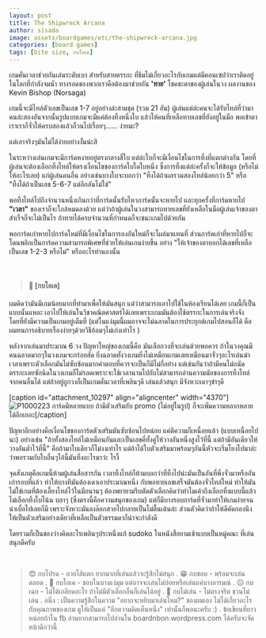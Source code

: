 ```yaml
---
layout: post
title: The Shipwreck Arcana
author: sisada
image: assets/boardgames/etc/the-shipwreck-arcana.jpg
categories: [board games]
tags: [bite size, กบโอเค]
---
```

เกมคั่นเวลาช่วยกันเล่นระดับเบา สำหรับสายตรรกะ ที่ธีมไม่เกี่ยวอะไรกับเกมแต่มีคอนเซปว่าเราติดอยู่ในโลกที่กำลังจมน้ำ ทางรอดของพวกเราคือต้องมาช่วยกัน **'ทาย'** โชคชะตาของผู้เล่นในวง ผลงานของ Kevin Bishop (Norsaga)

เกมนี้จะมีไทล์ตัวเลขเป็นเลข 1-7 อยู่อย่างล่ะสามชุด (รวม 21 อัน) ผู้เล่นแต่ล่ะคนจะได้รับไทล์ที่ว่ามาคนล่ะสองอันจากนั้นรูปแบบเกมจะมีแค่ต้องทิ้งหนึ่งใบ แล้วให้คนที่เหลือทายเลขที่ยังอยู่ในมือ พอเข้าตาเราเราก็จั่วให้ครบสองแล้วก็วนไปเรื่อยๆ...... ง่ายมะ?

แต่เอาจริงๆมันไม่ได้ง่ายอย่างงั้นน่ะสิ

ในระหว่างเล่นเกมจะมีการ์ดหงายอยู่ตรงกลางสี่ใบ แต่ล่ะใบก็จะมีเงื่อนไขในการทิ้งที่แตกต่างกัน โดยที่ผู้เล่นจะต้องเลือกทิ้งไทล์ให้ตรงเงื่อนไขของการ์ดใบใดใบหนึ่ง ซึ่งการทิ้งแต่ล่ะครั้งก็จะให้ข้อมูล (หรือไม่ให้อะไรเลย) แก่ผู้เล่นคนอื่น อย่างเช่นบางใบจะบอกว่า "ทิ้งได้ถ้าผลรวมสองไทล์น้อยกว่า 5" หรือ "ทิ้งได้ถ้าเป็นเลข 5-6-7 แต่อีกอันไม่ใช่"

พอทิ้งไทล์ไปถึงจำนวนหนึ่งเกินกว่าที่การ์ดนั้นรับไหวการ์ดนั้นจะหายไป และทุกครั้งที่การ์ดหายไป **"เวลา"** ของเราก็จะใกล้หมดลงด้วย แต่ว่าถ้าผู้เล่นในวงสามารถทายเลขที่ยังเหลือในมือผู้เล่นเจ้าของตาสำเร็จก็จะไม่เป็นไร ถ้าทายได้ครบจำนวนที่กำหนดก็จะชนะเกมไปด้วยกัน

พอการ์ดเก่าหายไปการ์ดใหม่ที่มีเงื่อนไขในการลงอันใหม่ก็จะโผล่มาแทนที่ ส่วนการ์ดเก่าที่หายไปก็จะโดนพลิกเป็นการ์ดความสามารถพิเศษที่ช่วยให้เล่นเกมง่ายขึ้น อย่าง "ให้เจ้าของตาบอกได้เลขที่เหลือเป็นเลข 1-2-3 หรือไม่" หรืออะไรทำนองนั้น

 

> 
> #### 🐸 [กบโอเค]
> 
> 
> 


ผมคิดว่ามันมีเกมน้อยมากที่ทำมาเพื่อให้มันสนุก แต่ว่าสามารถเอาไปใช้ในห้องเรียนได้เลย เกมนี้ก็เป็นแบบนั้นแหละ เอาไปให้เล่นในวิชาคณิตศาสตร์ได้เลยเพราะเกมมันต้องใช้ตรรกะในการเล่นจริงจัง โดยที่ยังมีความเป็นเกมอยู่เต็มที่ (แต่ในแง่มุมนี้ผมอาจจะไม่ฉลาดในการประยุกต์เกมไปสอนก็ได้ คือผมทนการอธิบายเรื่องง่ายๆด้วยวิธีอ้อมๆไม่เก่งเท่าไร )

หลังจากเล่นมาประมาณ 6 วง ปัญหาใหญ่ของเกมนี้คือ มันเลือกวงที่จะเล่นด้วยพอควร ถ้าในวงคุณมีคนฉลาดมากๆในวงเกมจะกร่อยสัด ยิ่งฉลาดทั้งวงเกมยิ่งไม่เหมือนเกมเลยเหมือนมาจั่วๆอะไรเล่นฆ่าเวลาเพราะตัวเลือกมันไม่ซับซ้อนมากคำตอบที่ควรจะเป็นก็มีไม่กี่อย่าง แต่เช่นกันว่าถ้ามีคนไม่ถนัดตรรกะเลยซักนิดในวงเกมก็ไม่รอดเพราะจะใช้เวลานานไปกับไม่สามารถอ่านความนัยของการทิ้งไทล์จากคนอื่นได้ แต่ถ้าอยู่ถูกวงก็เป็นเกมคั่นเวลาที่เพลินๆดี เล่นแล้วสนุก มีจังหวะเดาๆขำๆดี

[caption id="attachment\_10297" align="aligncenter" width="4370"]![P1000223](https://boardnbon.files.wordpress.com/2019/07/p1000223.jpg) การ์ดมีหลายแบบ ถ้ามีตัวเสริมกับ promo (ไม่อยู่ในรูป) ก็จะเพิ่มความหลากหลายได้อีกเยอะ[/caption]

ปัญหาอีกอย่างคือเงื่อนไขของการ์ดตัวเสริมมันซับซ้อนไปหน่อย แค่ตีความก็เหนื่อยแล้ว (แบบเหนื่อยไปนะ) อย่างเช่น "ถ้าทั้งสองไทล์ไม่เหมือนกันและเป็นเลขคี่ทั้งคู่ให้วางอันหนึ่งสูงไว้ที่นี้ แต่ถ้ามีอันเดียวให้วางอันต่ำไว้ที่นี้" คือถ้ามาใบเดียวก็ไม่งงเท่าไร แต่ถ้าได้ใบตัวเสริมมาพร้อมๆกันนี้หัวจะเริ่มโยงไปมาล่ะว่าพอรวมกับใบอื่นๆไอ้นี้มันทิ้งอะไรมาว่ะ ไรงี้

จุดสังเกตุคือเกมนี้ห้ามผู้เล่นสื่อสารกัน เวลาทิ้งไทล์ก็ห้ามบอกว่าที่ทิ้งไปน่ะมันเป็นอันที่พึ่งจั่วมาหรืออันเก่ารอบที่แล้ว ทำให้บางทีมันต้องเดาเอาประมาณหนึ่ง กับพอทายเลขเสร็จมันต้องจั่วไทล์ใหม่ ทำให้มันไม่ใช่เกมที่ต้องเลี้ยงไทล์ไว้ในมือนานๆ ต้องพยายามรีบตัดตัวเลือกคิดว่าทำไมเค้าถึงเลือกทิ้งแบบนี้แล้วไม่เลือกทิ้งใบโน้น บลาๆ (ซึ่งตรงนี้คือความสนุกของเกม) แต่ก็มีบางรอบการ์ดที่จั่วมาทำให้เกมง่ายจนน่าเบื่อไปเลยก็มี เพราะจังหวะมันลงล๊อกสวยไปกลายเป็นไม่ตื้นเต้นล่ะ ส่วนตัวคิดว่าถ้าให้ดีคัดกองนึงให้เป็นตัวเสริมอย่างเดียวที่เหลือเป็นตัวธรรมดาก็น่าจะกำลังดี

โดยรวมก็เป็นของว่างคิดอะไรเพลินๆประหนึ่งแก้ sudoko ในหนังสือยามเช้าแบบเป็นหมู่คณะ ที่เล่นสนุกดีครับ

 

> 😍 กบโปรด - อวยไส้แตก ยากมากที่เล่นแล้วจะรู้สึกไม่สนุก
> .
> 😁 กบชอบ - พร้อมจะเล่นตลอด
> .
> 🙂 กบโอเค - ชอบในบางแง่มุม แต่อาจจะเล่นไม่บ่อยหรือเล่นแค่บางอารมณ์
> .
> 😐 กบเฉย - ไม่ได้เกลียดอะไร ถ้าไม่มีตัวเลือกอื่นก็เล่นได้อยู่
> .
> 🖕 กบไม่เล่น - ไม่ตรงจริต ชวนไม่เล่น
> .
> อนึ่ง : เป็นความรู้สึกในความ "อยากจะหยิบมาเล่นไหม?" ของผมเอง ไม่ได้เกี่ยวอะไรกับคุณภาพของเกม ดูให้เป็นแค่ "อีกความคิดเห็นหนึ่ง" เท่านั้นก็พอนะครับ :)
> .
> ข้อเขียนที่ยาวหน่อยถ้าใน fb อ่านยากสามารถไปอ่านใน boardnbon.wordpress.com ได้ครับจะจัดหน้าดีกว่านี้


 